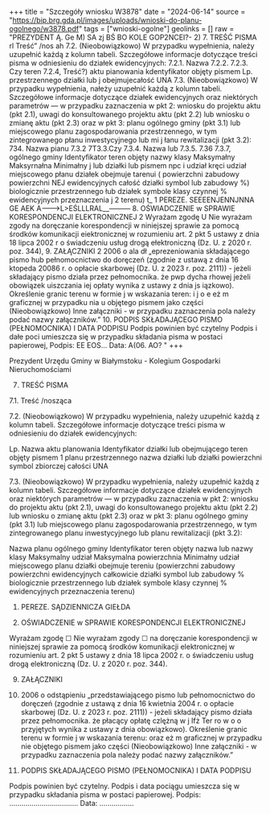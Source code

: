 +++
title = "Szczegóły wniosku W3878"
date = "2024-06-14"
source = "https://bip.brg.gda.pl/images/uploads/wnioski-do-planu-ogolnego/w3878.pdf"
tags = ["wnioski-ogolne"]
geolinks = []
raw = "PREZYDENT Ą. Ge M) SA zj BŚ BO KOLE GOP2NCEI?-  2)  7. TREŚĆ PISMA rl Treść” /nos ah 7.2. (Nieobowiązkowo) W przypadku wypełnienia, należy uzupełnić każdą z kolumn tabeli. Szczegółowe informacje dotyczące treści pisma w odniesieniu do działek ewidencyjnych:   7.2.1. Nazwa 7.2.2. 7.2.3. Czy teren 7.2.4, Treść?)    aktu pianowania kdentyfikator  objęty pismem   Lp.  przestrzennego  działki lub j obejmujecałość  UNA   7.3. (Nieobowiązkowo) W przypadku wypełnienia, nałeży uzupełnić każdą z kolumn tabeli. Szczegółowe informacje dotyczące działek ewidencyjnych oraz niektórych parametrów — w przypadku zaznaczenia w pkt 2: wniosku do projektu aktu (pkt 2.1), uwagi do konsultowanego projektu aktu (pkt 2.2) lub wniosku o zmianę aktu (pkt 2.3) oraz w pkt 3: planu ogólnego gminy (pkt 3.1) lub miejscowego planu zagospodarowania przestrzennego, w tym zintegrowanego płanu inwestycyjnego lub mi j łanu rewitalizacji (pkt 3.2):   734. Nazwa pianu  7.3.2 7T3.3.Czy  7.3.4. Nazwa lub 7.3.5. 7.36 7.3.7,   ogólnego gminy  Identyfikator  teren objęty  nazwy klasy Maksymałny Maksyrnałna Minimałny j  lub  działki lub  pismem  npc i udział  kręci udział miejscowego płanu działek obejmuje tarenui ( powierzchni zabudowy powierzchni NEJ ewidencyjnych  całość działki  symbol lub zabudowy %) biologicznie   przestrzennego  łub działek  symbole klasy  czynnej %     ewidencyjnych  przeznaczenia j     2  terenu)    t_ 1 PEREZE. SEEEENJENNJNNA  GE AEK A———>L>EŚLLLRAL__———  8. OŚWIADCZENIE w SPRAWIE KORESPONDENCJI ELEKTRONICZNEJ 2 Wyrażam zgodę U Nie wyrażam zgody na doręczanie korespondencji w niniejszej sprawie za pomocą środków komunikacji eiektronicznej w rozumieniu art. 2 pkt 5 ustawy z dnia 18 lipca 2002 r o świadczeniu usług drogą ełektroniczną (Dz. U. z 2020 r. poz. 344), 9. ZAŁĄCZNIKI 2 2006 o ala dł „eprezeniowania składającego pismo hub pełnomocnictwo do doręczeń (zgodnie z ustawą z dnia 16 ktopeda 20086 r. o opłacie skarbowej (Dz. U. z 2023 r. poz. 2111)) - jeżeli składający pismo działa przez pełnomocnika. że pwp dycha rhowej jeżeli obowiązek uiszczania iej opłaty wynika z ustawy z dnia js iązkowo). Określenie granic terenu w formie j w wskazania teren: i j o e eż m graficznej w przypadku nia u objętego pismem jako części   (Nieobowiązkowo) Inne załączniki - w przypadku zaznaczenia pola należy podać nazwy załączników.” 10. PODPIS SKŁADAJĄCEGO PISMO (PEŁNOMOCNIKA) I DATA PODPISU Podpis powinien być czytelny Podpis i dałe poci umieszcza się w przypadku składania pisma w postaci papierowej, Podpis: EE EOS... Data: A(06. AO? "
+++

Prezydent Urzędu Gminy w Białymstoku - Kolegium Gospodarki Nieruchomościami
  
7. TREŚĆ PISMA
  
7.1. Treść /nosząca
  
7.2. (Nieobowiązkowo) W przypadku wypełnienia, należy uzupełnić każdą z kolumn tabeli. Szczegółowe informacje dotyczące treści pisma w odniesieniu do działek ewidencyjnych:
  
Lp. Nazwa aktu planowania Identyfikator działki lub obejmującego teren objęty pismem
  1  planu przestrzennego nazwa działki lub działki powierzchni symbol zbiorczej całości
UNA    
  
7.3. (Nieobowiązkowo) W przypadku wypełnienia, należy uzupełnić każdą z kolumn tabeli. Szczegółowe informacje dotyczące działek ewidencyjnych oraz niektórych parametrów — w przypadku zaznaczenia w pkt 2: wniosku do projektu aktu (pkt 2.1), uwagi do konsultowanego projektu aktu (pkt 2.2) lub wniosku o zmianę aktu (pkt 2.3) oraz w pkt 3: planu ogólnego gminy (pkt 3.1) lub miejscowego planu zagospodarowania przestrzennego, w tym zintegrowanego planu inwestycyjnego lub planu rewitalizacji (pkt 3.2):
  
Nazwa planu ogólnego gminy Identyfikator teren objęty nazwa lub nazwy klasy Maksymalny udział Maksymalna powierzchnia Minimałny udział
miejscowego planu działki obejmuje tereniu (powierzchni zabudowy powierzchni
  ewidencyjnych całkowicie działki symbol lub zabudowy % biologicznie
  przestrzennego lub działek symbole klasy czynnej % 
    ewidencyjnych przeznaczenia
      terenu)
  
1. PEREZE. SĄDZIENNICZA GIEŁDA
  
8. OŚWIADCZENIE w SPRAWIE KORESPONDENCJI ELEKTRONICZNEJ
  
Wyrażam zgodę ☐ Nie wyrażam zgody ☐
na doręczanie korespondencji w niniejszej sprawie za pomocą środków komunikacji elektronicznej w rozumieniu art. 2 pkt 5 ustawy z dnia 18 lipca 2002 r. o świadczeniu usług drogą elektroniczną (Dz. U. z 2020 r. poz. 344).
  
9. ZAŁĄCZNIKI
  
2. 2006 o odstąpieniu „przedstawiającego pismo lub pełnomocnictwo do doręczeń (zgodnie z ustawą z dnia 16 kwietnia 2004 r. o opłacie skarbowej (Dz. U. z 2023 r. poz. 2111)) - jeżeli składający pismo działa przez pełnomocnika.
że płacący opłatę czlężną w j Ifż Ter ro w o o przyjętych wynika z ustawy z dnia obowiązkowo). Określenie granic terenu w formie j w wskazania terenu: oraz
eż m graficznej w przypadku nie objętego pismem jako części
(Nieobowiązkowo) Inne załączniki - w przypadku zaznaczenia pola należy podać nazwy załączników.”
  
10. PODPIS SKŁADAJĄCEGO PISMO (PEŁNOMOCNIKA) I DATA PODPISU
  
Podpis powinien być czytelny. Podpis i data pociągu umieszcza się w przypadku składania pisma w postaci papierowej.
Podpis: .................................. Data: .................


